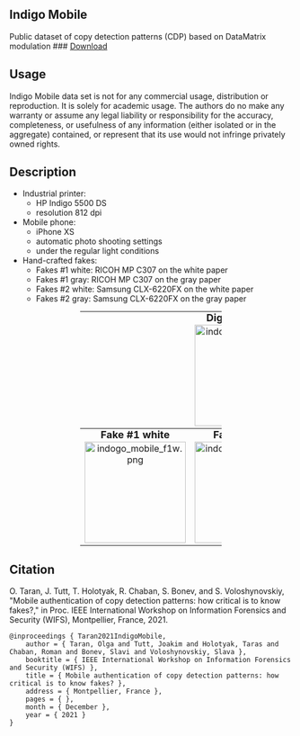 ## Indigo Mobile
Public dataset of copy detection patterns (CDP) based on DataMatrix modulation ### [Download](https://sipcloud.unige.ch/index.php/s/94FFq8nKjMwtWG7)

## Usage
Indigo Mobile data set is not for any commercial usage, distribution or reproduction. It is solely for academic usage. The authors do no make any warranty or assume any legal liability or responsibility for the accuracy, completeness, or usefulness of any information (either isolated or in the aggregate) contained, or represent that its use would not infringe privately owned rights.

## Description
- Industrial printer:
	- HP Indigo 5500 DS
	- resolution 812 dpi 	
- Mobile phone:
	- iPhone XS
	- automatic photo shooting settings
	- under the regular light conditions
- Hand-crafted fakes:
	- Fakes #1 white: RICOH MP C307 on the white paper
	- Fakes #1 gray: RICOH MP C307 on the gray paper
	- Fakes #2 white: Samsung CLX-6220FX on the white paper
	- Fakes #2 gray: Samsung CLX-6220FX on the gray paper

<div style="text-align: center;">
<table style="width: 50%; margin: 0px auto; border: none !important;">
<tbody>
<tr>
<th style="padding: 0; margin: 0;">
	<p style="text-align: center; margin: 0;"><span style="font-size: large;"><br></span></p>
</th> 	
<th style="padding: 0; margin: 0;">
	<p style="text-align: center; margin: 0;"><span style="font-size: large;">Digital template<br></span></p>
</th> 
<th style="padding: 0; margin: 0;">
	<p style="text-align: center; margin: 0;"><span style="font-size: large;">Original</span></p>
</th>
<th style="padding: 0; margin: 0;">
	<p style="text-align: center; margin: 0;"><span style="font-size: large;"><br></span></p>
</th> 	
</tr>
<tr>
<td>
<p style="text-align: center; margin: 0;"></p>
</td>	
<td>
<p style="text-align: center; margin: 0;"><img src="http://sip.unige.ch/files/2716/3733/6874/indogo_mobile_binary.png" alt="indogo_mobile_binary.png" width="180"></p>
</td>
<td>
<p style="text-align: center; margin: 0;"><img src="http://sip.unige.ch/files/1916/3733/6891/indogo_mobile_original.png" alt="indogo_mobile_original.png" width="180"></p>
</td>
<td>
<p style="text-align: center; margin: 0;"></p>
</td>		
</tr>
<tr>
<th style="padding: 0; margin: 0;">
<p style="text-align: center; margin: 0;"><span style="font-size: large;">Fake #1 white<br></span></p>
</th> <th style="padding: 0; margin: 0;">
<p style="text-align: center; margin: 0;"><span style="font-size: large;">Fake #1 gray<br></span></p>
</th>
<th style="padding: 0; margin: 0;">
<p style="text-align: center; margin: 0;"><span style="font-size: large;">Fake #2 white<br></span></p>
</th> <th style="padding: 0; margin: 0;">
<p style="text-align: center; margin: 0;"><span style="font-size: large;">Fake #2 gray<br></span></p>
</th>	
</tr>
<tr>
<td>
<p style="text-align: center; margin: 0;"><img src="http://sip.unige.ch/files/1816/3733/6906/indogo_mobile_f1w.png" alt="indogo_mobile_f1w.png" width="180"></p>
</td>
<td>
<p style="text-align: center; margin: 0;"><img src="http://sip.unige.ch/files/4516/3733/6901/indogo_mobile_f1g.png" alt="indogo_mobile_f1g.png" width="180"></p>
</td>
<td>
<p style="text-align: center; margin: 0;"><img src="http://sip.unige.ch/files/1516/3733/6945/indogo_mobile_f2w.png" alt="indogo_mobile_f2w.png" width="180"></p>
</td>
<td>
<p style="text-align: center; margin: 0;"><img src="http://sip.unige.ch/files/2916/3733/6939/indogo_mobile_f2g.png" alt="indogo_mobile_f2g.png" width="180"></p>
</td>	
</tr>
</tbody>
</table>
</div>


## Citation
O. Taran, J. Tutt, T. Holotyak, R. Chaban, S. Bonev, and S. Voloshynovskiy, "Mobile authentication of copy detection patterns: how critical is to know fakes?," in Proc. IEEE International Workshop on Information Forensics and Security (WIFS), Montpellier, France, 2021. 

	@inproceedings { Taran2021IndigoMobile,
	    author = { Taran, Olga and Tutt, Joakim and Holotyak, Taras and Chaban, Roman and Bonev, Slavi and Voloshynovskiy, Slava },
	    booktitle = { IEEE International Workshop on Information Forensics and Security (WIFS) },
	    title = { Mobile authentication of copy detection patterns: how critical is to know fakes? },
	    address = { Montpellier, France },
	    pages = { },
	    month = { December },
	    year = { 2021 }
	}
  
